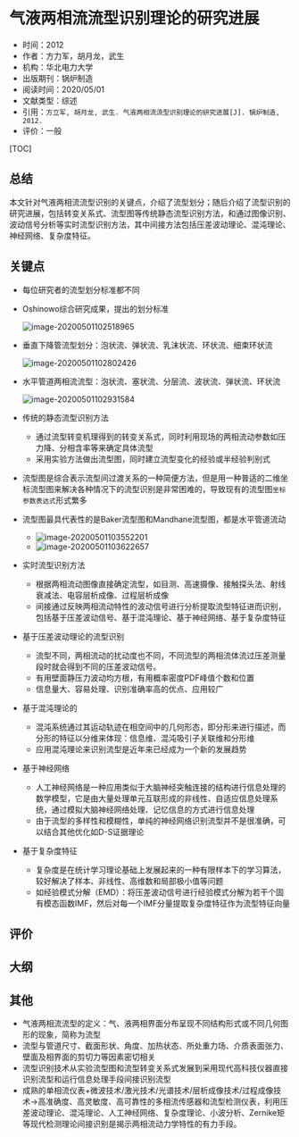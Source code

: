 # 气液两相流流型识别理论的研究进展

* 时间：2012
* 作者：方力军，胡月龙，武生
* 机构：华北电力大学
* 出版期刊：锅炉制造
* 阅读时间：2020/05/01
* 文献类型：综述
* 引用：``方立军, 胡月龙, 武生. 气液两相流流型识别理论的研究进展[J]. 锅炉制造, 2012.``
* 评价：一般

[TOC]

## 总结

本文针对气液两相流流型识别的关键点，介绍了流型划分；随后介绍了流型识别的研究进展，包括转变关系式、流型图等传统静态流型识别方法，和通过图像识别、波动信号分析等实时流型识别方法，其中间接方法包括压差波动理论、混沌理论、神经网络、复杂度特征。

## 关键点

- 每位研究者的流型划分标准都不同

- Oshinowo综合研究成果，提出的划分标准

  ![image-20200501102518965](C:\Users\hwb17\AppData\Roaming\Typora\typora-user-images\image-20200501102518965.png)

- 垂直下降管流型划分：泡状流、弹状流、乳沫状流、环状流、细束环状流

  ![image-20200501102802426](C:\Users\hwb17\AppData\Roaming\Typora\typora-user-images\image-20200501102802426.png)

- 水平管道两相流流型：泡状流、塞状流、分层流、波状流、弹状流、环状流

  ![image-20200501102931584](C:\Users\hwb17\AppData\Roaming\Typora\typora-user-images\image-20200501102931584.png)

- 传统的静态流型识别方法

  - 通过流型转变机理得到的转变关系式，同时利用现场的两相流动参数如压力降、分相含率等来确定具体流型
  - 采用实验方法做出流型图，同时建立流型变化的经验或半经验判别式

- 流型图是综合表示流型间过渡关系的一种简便方法，但是用一种普适的二维坐标流型图来解决各种情况下的流型识别是非常困难的，导致现有的流型图``坐标参数表达式``形式繁多

- 流型图最具代表性的是Baker流型图和Mandhane流型图，都是水平管道流动

  - ![image-20200501103552201](C:\Users\hwb17\AppData\Roaming\Typora\typora-user-images\image-20200501103552201.png)
  - ![image-20200501103622657](C:\Users\hwb17\AppData\Roaming\Typora\typora-user-images\image-20200501103622657.png)

- 实时流型识别方法

  - 根据两相流动图像直接确定流型，如目测、高速摄像、接触探头法、射线衰减法、电容层析成像、过程层析成像
  - 间接通过反映两相流动特性的波动信号进行分析提取流型特征进而识别，包括基于压差波动信号、基于混沌理论、基于神经网络、基于复杂度特征

- 基于压差波动理论的流型识别

  - 流型不同，两相流动的扰动度也不同，不同流型的两相流体流过压差测量段时就会得到不同的压差波动信号。
  - 有用壁面静压力波动均方根，有用概率密度PDF峰值个数和位置
  - 信息量大、容易处理、识别准确率高的优点、应用较广

- 基于混沌理论的

  - 混沌系统通过其运动轨迹在相空间中的几何形态，即分形来进行描述，而分形的特征以分维来体现：信息维、混沌吸引子关联维和分形维
  - 应用混沌理论来识别流型是近年来已经成为一个新的发展趋势

- 基于神经网络

  - 人工神经网络是一种应用类似于大脑神经突触连接的结构进行信息处理的数学模型，它是由大量处理单元互联形成的非线性、自适应信息处理系统，通过模拟大脑神经网络处理、记忆信息的方式进行信息处理
  - 由于流型的多样性和模糊性，单纯的神经网络识别流型并不是很准确，可以结合其他优化如D-S证据理论

- 基于复杂度特征

  - 复杂度是在统计学习理论基础上发展起来的一种有限样本下的学习算法，较好解决了样本、非线性、高维数和局部极小值等问题
  - 如经验模式分解（EMD）：将压差波动信号进行经验模式分解为若干个固有模态函数IMF，然后对每一个IMF分量提取复杂度特征作为流型特征向量

## 评价



## 大纲



## 其他

- 气液两相流流型的定义：气、液两相界面分布呈现不同结构形式或不同几何图形的现象，简称为流型
- 流型与管道尺寸、截面形状、角度、加热状态、所处重力场、介质表面张力、壁面及相界面的剪切力等因素密切相关
- 流型识别技术从实验流型图和流型转变关系式发展到采用现代高科技仪器直接识别流型和运行信息处理手段间接识别流型
- 成熟的单相流仪表+微波技术/激光技术/光谱技术/层析成像技术/过程成像技术->高准确度、高灵敏度、高可靠性的多相流传感器和流型检测仪表，利用压差波动理论、混沌理论、人工神经网络、复杂度理论、小波分析、Zernike矩等现代检测理论间接识别是揭示两相流动力学特性的有力手段。